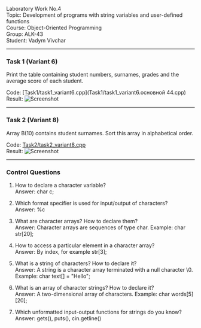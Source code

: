 Laboratory Work No.4  
Topic: Development of programs with string variables and user-defined functions  
Course: Object-Oriented Programming  
Group: ALK-43  
Student: Vadym Vivchar  

---

### Task 1 (Variant 6)  
Print the table containing student numbers, surnames, grades and the average score of each student.  

Code: [Task1/task1_variant6.cpp](Task1/task1_variant6.основной 44.cpp)  
Result: ![Screenshot](Task1/screenshot.png)  

---

### Task 2 (Variant 8)  
Array B(10) contains student surnames. Sort this array in alphabetical order.  

Code: [Task2/task2_variant8.cpp](Task2/task2_variant8.cpp)  
Result: ![Screenshot](Task2/screenshot.png)  

---

### Control Questions
1. How to declare a character variable?  
Answer: char c;  

2. Which format specifier is used for input/output of characters?  
Answer: %c  

3. What are character arrays? How to declare them?  
Answer: Character arrays are sequences of type char. Example: char str[20];  

4. How to access a particular element in a character array?  
Answer: By index, for example str[3];  

5. What is a string of characters? How to declare it?  
Answer: A string is a character array terminated with a null character \0. Example: char text[] = "Hello";  

6. What is an array of character strings? How to declare it?  
Answer: A two-dimensional array of characters. Example: char words[5][20];  

7. Which unformatted input-output functions for strings do you know?  
Answer: gets(), puts(), cin.getline()  


